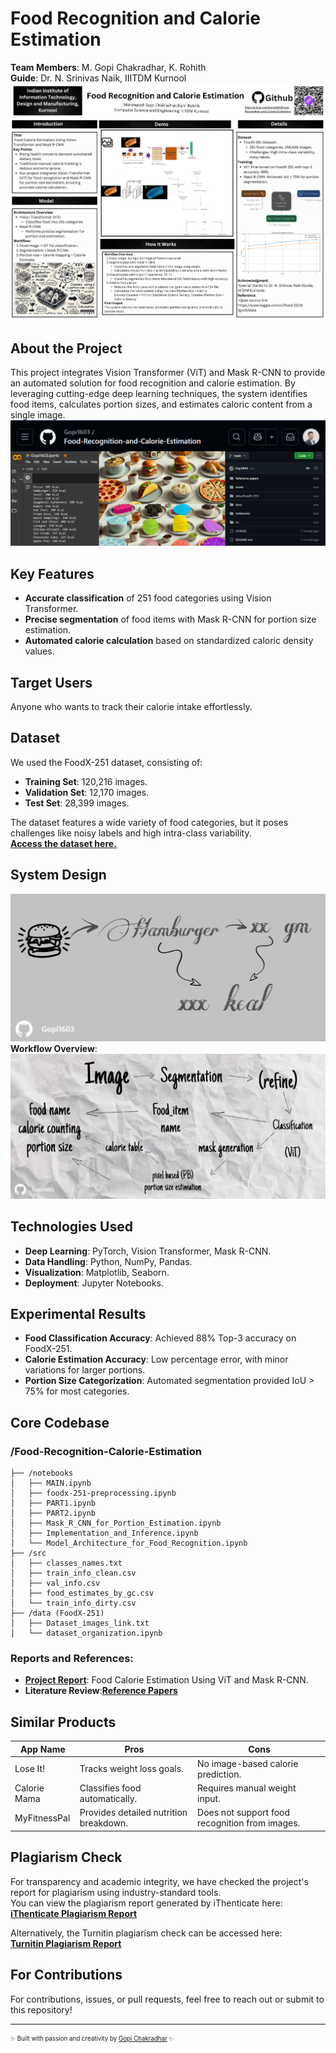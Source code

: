# Food Recognition and Calorie Estimation

**Team Members**: M. Gopi Chakradhar, K. Rohith  
**Guide**: Dr. N. Srinivas Naik, IIITDM Kurnool  
![Project Image](assets/report_poster.png)

## About the Project
This project integrates Vision Transformer (ViT) and Mask R-CNN to provide an automated solution for food recognition and calorie estimation. By leveraging cutting-edge deep learning techniques, the system identifies food items, calculates portion sizes, and estimates caloric content from a single image.  
![Project Image](assets/about.png)

## Key Features
- **Accurate classification** of 251 food categories using Vision Transformer.
- **Precise segmentation** of food items with Mask R-CNN for portion size estimation.
- **Automated calorie calculation** based on standardized caloric density values.

## Target Users
Anyone who wants to track their calorie intake effortlessly.

## Dataset
We used the FoodX-251 dataset, consisting of:
- **Training Set**: 120,216 images.
- **Validation Set**: 12,170 images.
- **Test Set**: 28,399 images.

The dataset features a wide variety of food categories, but it poses challenges like noisy labels and high intra-class variability.  
**[Access the dataset here.](data%20(FoodX-251)/Dataset_images_link.txt)**


## System Design  
![System Design Image](assets/mission.jpg)  
**Workflow Overview**:  
![Workflow Overview](assets/model.jpg)

## Technologies Used
- **Deep Learning**: PyTorch, Vision Transformer, Mask R-CNN.
- **Data Handling**: Python, NumPy, Pandas.
- **Visualization**: Matplotlib, Seaborn.
- **Deployment**: Jupyter Notebooks.

## Experimental Results
- **Food Classification Accuracy**: Achieved 88% Top-3 accuracy on FoodX-251.
- **Calorie Estimation Accuracy**: Low percentage error, with minor variations for larger portions.
- **Portion Size Categorization**: Automated segmentation provided IoU > 75% for most categories.


## Core Codebase 
### /Food-Recognition-Calorie-Estimation
```plaintext
├── /notebooks
│   ├── MAIN.ipynb
│   ├── foodx-251-preprocessing.ipynb
│   ├── PART1.ipynb
│   ├── PART2.ipynb
│   ├── Mask_R_CNN_for_Portion_Estimation.ipynb
│   ├── Implementation_and_Inference.ipynb
│   └── Model_Architecture_for_Food_Recognition.ipynb
├── /src
│   ├── classes_names.txt
│   ├── train_info_clean.csv
│   ├── val_info.csv
│   ├── food_estimates_by_gc.csv
│   └── train_info_dirty.csv
├── /data (FoodX-251)
│   ├── Dataset_images_link.txt
│   └── dataset_organization.ipynb
```

### Reports and References:
- **[Project Report](docs/Food%20Calorie%20Estimation%20Using%20ViT%20and%20Mask%20R-CNN.pdf)**: Food Calorie Estimation Using ViT and Mask R-CNN.
- **Literature Review**:**[Reference Papers](Reference%20Papers/)**


## Similar Products

| App Name        | Pros                                  | Cons                              |
|-----------------|---------------------------------------|-----------------------------------|
| Lose It!        | Tracks weight loss goals.            | No image-based calorie prediction.|
| Calorie Mama    | Classifies food automatically.       | Requires manual weight input.    |
| MyFitnessPal    | Provides detailed nutrition breakdown.| Does not support food recognition from images.|


## Plagiarism Check

For transparency and academic integrity, we have checked the project's report for plagiarism using industry-standard tools.  
You can view the plagiarism report generated by iThenticate here:  
**[iThenticate Plagiarism Report](docs/ithenticate%20(Plagiarism).pdf)**

Alternatively, the Turnitin plagiarism check can be accessed here:  
**[Turnitin Plagiarism Report](docs/Turnitin%20(Plagiarism).pdf)**


## For Contributions
For contributions, issues, or pull requests, feel free to reach out or submit to this repository!

---

<sub><sup>✨ Built with passion and creativity by [Gopi Chakradhar](https://gopi-chakradhar.vercel.app/) ✨</sup></sub>
